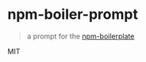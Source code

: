 # npm-boiler-prompt

> a prompt for the [npm-boilerplate](https://github.com/wearefractal/npm-boilerplate-js)


MIT
